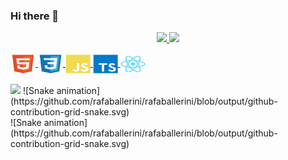 ### Hi there 👋

<div align="center">
  <a href="https://github.com/johannbeckerr">
  <img height="180em" src="https://github-readme-stats.vercel.app/api?username=johannbeckerr&show_icons=true&theme=dracula&include_all_commits=true&count_private=true"/>
  <img height="180em" src="https://github-readme-stats.vercel.app/api/top-langs/?username=johannbeckerr&layout=compact&langs_count=7&theme=dracula"/>
</div>  
  
  
<div style="display: inline_block"><br>
  <img align="center" alt="Johann-HTML" height="30" width="40" src="https://raw.githubusercontent.com/devicons/devicon/master/icons/html5/html5-original.svg">
  <img align="center" alt="Johann-CSS" height="30" width="40" src="https://raw.githubusercontent.com/devicons/devicon/master/icons/css3/css3-original.svg">
  <img align="center" alt="Johann-Js" height="30" width="40" src="https://raw.githubusercontent.com/devicons/devicon/master/icons/javascript/javascript-plain.svg">
  <img align="center" alt="Johann-Ts" height="30" width="40" src="https://raw.githubusercontent.com/devicons/devicon/master/icons/typescript/typescript-plain.svg">
  <img align="center" alt="Johann-React" height="30" width="40" src="https://raw.githubusercontent.com/devicons/devicon/master/icons/react/react-original.svg">
</div>
  
  <div style="display: inline_block"><br>
    <a href="" target="_blank"><img src="https://img.shields.io/badge/-LinkedIn-%230077B5?style=for-the-badge&logo=linkedin&logoColor=white" target="_blank"></a> 
  ![Snake animation](https://github.com/rafaballerini/rafaballerini/blob/output/github-contribution-grid-snake.svg)

</div>
  
<div>
    ![Snake animation](https://github.com/rafaballerini/rafaballerini/blob/output/github-contribution-grid-snake.svg)

</div>
  
  
  
  
    
